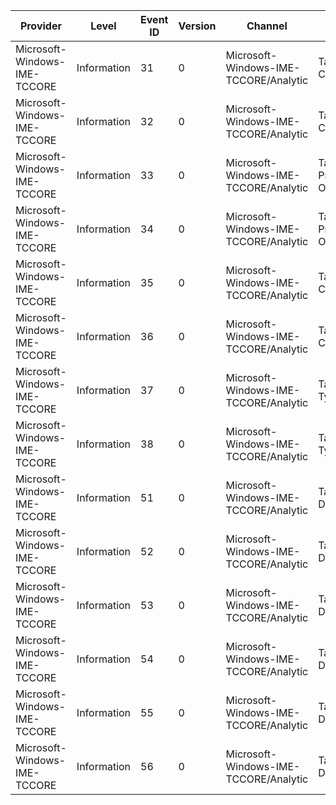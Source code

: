 Provider                      |  Level        |  Event ID  |  Version  |  Channel                                |  Task                               |  Opcode          |  Keyword  |  Message
------------------------------|---------------|------------|-----------|-----------------------------------------|-------------------------------------|------------------|-----------|---------
Microsoft-Windows-IME-TCCORE  |  Information  |  31        |  0        |  Microsoft-Windows-IME-TCCORE/Analytic  |  Task ID: IME Candidate Open        |  Start           |           |
Microsoft-Windows-IME-TCCORE  |  Information  |  32        |  0        |  Microsoft-Windows-IME-TCCORE/Analytic  |  Task ID: IME Candidate Open        |  Stop            |           |
Microsoft-Windows-IME-TCCORE  |  Information  |  33        |  0        |  Microsoft-Windows-IME-TCCORE/Analytic  |  Task ID: IME PromptCandidate Open  |  Start           |           |
Microsoft-Windows-IME-TCCORE  |  Information  |  34        |  0        |  Microsoft-Windows-IME-TCCORE/Analytic  |  Task ID: IME PromptCandidate Open  |  Stop            |           |
Microsoft-Windows-IME-TCCORE  |  Information  |  35        |  0        |  Microsoft-Windows-IME-TCCORE/Analytic  |  Task ID: IME Conversion            |  Start           |           |
Microsoft-Windows-IME-TCCORE  |  Information  |  36        |  0        |  Microsoft-Windows-IME-TCCORE/Analytic  |  Task ID: IME Conversion            |  Stop            |           |
Microsoft-Windows-IME-TCCORE  |  Information  |  37        |  0        |  Microsoft-Windows-IME-TCCORE/Analytic  |  Task ID: IME Typing                |  Start           |           |
Microsoft-Windows-IME-TCCORE  |  Information  |  38        |  0        |  Microsoft-Windows-IME-TCCORE/Analytic  |  Task ID: IME Typing                |  Stop            |           |
Microsoft-Windows-IME-TCCORE  |  Information  |  51        |  0        |  Microsoft-Windows-IME-TCCORE/Analytic  |  Task ID: IME LM Decoding           |  Decode1Start    |           |
Microsoft-Windows-IME-TCCORE  |  Information  |  52        |  0        |  Microsoft-Windows-IME-TCCORE/Analytic  |  Task ID: IME LM Decoding           |  Decode1End      |           |
Microsoft-Windows-IME-TCCORE  |  Information  |  53        |  0        |  Microsoft-Windows-IME-TCCORE/Analytic  |  Task ID: IME LM Decoding           |  LexSearchStart  |           |
Microsoft-Windows-IME-TCCORE  |  Information  |  54        |  0        |  Microsoft-Windows-IME-TCCORE/Analytic  |  Task ID: IME LM Decoding           |  LexSearchEnd    |           |
Microsoft-Windows-IME-TCCORE  |  Information  |  55        |  0        |  Microsoft-Windows-IME-TCCORE/Analytic  |  Task ID: IME LM Decoding           |  SearchStart     |           |
Microsoft-Windows-IME-TCCORE  |  Information  |  56        |  0        |  Microsoft-Windows-IME-TCCORE/Analytic  |  Task ID: IME LM Decoding           |  SearchEnd       |           |